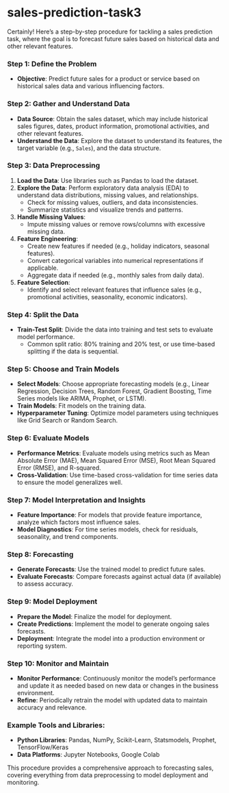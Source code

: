 # sales-prediction-task3
Certainly! Here’s a step-by-step procedure for tackling a sales prediction task, where the goal is to forecast future sales based on historical data and other relevant features.

### Step 1: Define the Problem
- **Objective**: Predict future sales for a product or service based on historical sales data and various influencing factors.

### Step 2: Gather and Understand Data
- **Data Source**: Obtain the sales dataset, which may include historical sales figures, dates, product information, promotional activities, and other relevant features.
- **Understand the Data**: Explore the dataset to understand its features, the target variable (e.g., `Sales`), and the data structure.

### Step 3: Data Preprocessing
1. **Load the Data**: Use libraries such as Pandas to load the dataset.
2. **Explore the Data**: Perform exploratory data analysis (EDA) to understand data distributions, missing values, and relationships.
   - Check for missing values, outliers, and data inconsistencies.
   - Summarize statistics and visualize trends and patterns.
3. **Handle Missing Values**:
   - Impute missing values or remove rows/columns with excessive missing data.
4. **Feature Engineering**:
   - Create new features if needed (e.g., holiday indicators, seasonal features).
   - Convert categorical variables into numerical representations if applicable.
   - Aggregate data if needed (e.g., monthly sales from daily data).
5. **Feature Selection**:
   - Identify and select relevant features that influence sales (e.g., promotional activities, seasonality, economic indicators).

### Step 4: Split the Data
- **Train-Test Split**: Divide the data into training and test sets to evaluate model performance.
  - Common split ratio: 80% training and 20% test, or use time-based splitting if the data is sequential.

### Step 5: Choose and Train Models
- **Select Models**: Choose appropriate forecasting models (e.g., Linear Regression, Decision Trees, Random Forest, Gradient Boosting, Time Series models like ARIMA, Prophet, or LSTM).
- **Train Models**: Fit models on the training data.
- **Hyperparameter Tuning**: Optimize model parameters using techniques like Grid Search or Random Search.

### Step 6: Evaluate Models
- **Performance Metrics**: Evaluate models using metrics such as Mean Absolute Error (MAE), Mean Squared Error (MSE), Root Mean Squared Error (RMSE), and R-squared.
- **Cross-Validation**: Use time-based cross-validation for time series data to ensure the model generalizes well.

### Step 7: Model Interpretation and Insights
- **Feature Importance**: For models that provide feature importance, analyze which factors most influence sales.
- **Model Diagnostics**: For time series models, check for residuals, seasonality, and trend components.

### Step 8: Forecasting
- **Generate Forecasts**: Use the trained model to predict future sales.
- **Evaluate Forecasts**: Compare forecasts against actual data (if available) to assess accuracy.

### Step 9: Model Deployment
- **Prepare the Model**: Finalize the model for deployment.
- **Create Predictions**: Implement the model to generate ongoing sales forecasts.
- **Deployment**: Integrate the model into a production environment or reporting system.

### Step 10: Monitor and Maintain
- **Monitor Performance**: Continuously monitor the model’s performance and update it as needed based on new data or changes in the business environment.
- **Refine**: Periodically retrain the model with updated data to maintain accuracy and relevance.

### Example Tools and Libraries:
- **Python Libraries**: Pandas, NumPy, Scikit-Learn, Statsmodels, Prophet, TensorFlow/Keras
- **Data Platforms**: Jupyter Notebooks, Google Colab

This procedure provides a comprehensive approach to forecasting sales, covering everything from data preprocessing to model deployment and monitoring.
